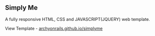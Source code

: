 ## Simply Me

A fully responsive HTML, CSS and JAVASCRIPT(JQUERY) web template.

View Template - [archyonrails.github.io/simplyme](https://archyonrails.github.io/simplyme/)
